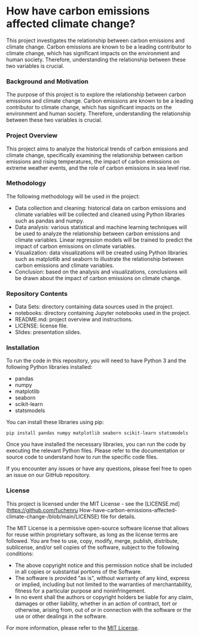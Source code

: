 # How have carbon emissions affected climate change?

This project investigates the relationship between carbon emissions and climate change. Carbon emissions are known to be a leading contributor to climate change, which has significant impacts on the environment and human society. Therefore, understanding the relationship between these two variables is crucial.

### Background and Motivation

The purpose of this project is to explore the relationship between carbon emissions and climate change. Carbon emissions are known to be a leading contributor to climate change, which has significant impacts on the environment and human society. Therefore, understanding the relationship between these two variables is crucial. 

### Project Overview

This project aims to analyze the historical trends of carbon emissions and climate change, specifically examining the relationship between carbon emissions and rising temperatures, the impact of carbon emissions on extreme weather events, and the role of carbon emissions in sea level rise.

### Methodology

The following methodology will be used in the project:

- Data collection and cleaning: historical data on carbon emissions and climate variables will be collected and cleaned using Python libraries such as pandas and numpy.
- Data analysis: various statistical and machine learning techniques will be used to analyze the relationship between carbon emissions and climate variables. Linear regression models will be trained to predict the impact of carbon emissions on climate variables.
- Visualization: data visualizations will be created using Python libraries such as matplotlib and seaborn to illustrate the relationship between carbon emissions and climate variables.
- Conclusion: based on the analysis and visualizations, conclusions will be drawn about the impact of carbon emissions on climate change.


### Repository Contents

- Data Sets: directory containing data sources used in the project.
- notebooks: directory containing Jupyter notebooks used in the project.
- README.md: project overview and instructions.
- LICENSE: license file.
- Slides: presentation slides.

### Installation

To run the code in this repository, you will need to have Python 3 and the following Python libraries installed:

- pandas
- numpy
- matplotlib
- seaborn
- scikit-learn
- statsmodels


You can install these libraries using pip:

```
pip install pandas numpy matplotlib seaborn scikit-learn statsmodels
```

Once you have installed the necessary libraries, you can run the code by executing the relevant Python files. Please refer to the documentation or source code to understand how to run the specific code files.

If you encounter any issues or have any questions, please feel free to open an issue on our GitHub repository.

### License

This project is licensed under the MIT License - see the [LICENSE.md](https://github.com/fuchenru How-have-carbon-emissions-affected-climate-change-/blob/main/LICENSE) file for details.

The MIT License is a permissive open-source software license that allows for reuse within proprietary software, as long as the license terms are followed. You are free to use, copy, modify, merge, publish, distribute, sublicense, and/or sell copies of the software, subject to the following conditions:

- The above copyright notice and this permission notice shall be included in all copies or substantial portions of the Software.
- The software is provided "as is", without warranty of any kind, express or implied, including but not limited to the warranties of merchantability, fitness for a particular purpose and noninfringement.
- In no event shall the authors or copyright holders be liable for any claim, damages or other liability, whether in an action of contract, tort or otherwise, arising from, out of or in connection with the software or the use or other dealings in the software.

For more information, please refer to the [MIT License](https://opensource.org/licenses/MIT).